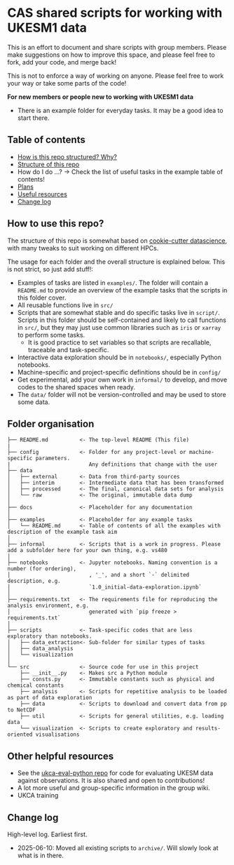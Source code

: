 # CAS shared scripts for working with UKESM1 data

This is an effort to document and share scripts with group members. Please make suggestions on how to improve this space, and please feel free to fork, add your code, and merge back!

This is not to enforce a way of working on anyone. Please feel free to work your way or take some parts of the code!

**For new members or people new to working with UKESM1 data**
- There is an example folder for everyday tasks. It may be a good idea to start there.

## Table of contents
- [How is this repo structured? Why?](#how-is-this-repo-structured)
- [Structure of this repo](#folder-organization)
- How do I do ...? -> Check the list of useful tasks in the example table of contents!
- [Plans](#plans)
- [Useful resources](#other-useful-resources)
- [Change log](#change-log)

## How to use this repo?

The structure of this repo is somewhat based on [cookie-cutter datascience](https://cookiecutter-data-science.drivendata.org/), with many tweaks to suit working on different HPCs.

The usage for each folder and the overall structure is explained below. This is not strict, so just add stuff!:
- Examples of tasks are listed in `examples/`. The folder will contain a `README.md` to provide an overview of the example tasks that the scripts in this folder cover.
- All reusable functions live in `src/`
- Scripts that are somewhat stable and do specific tasks live in `script/`. 
    Scripts in this folder should be self-contained and likely to call functions in `src/`, but they may just use common libraries such as `iris` or `xarray` to perform some tasks.
    - It is good practice to set variables so that scripts are recallable, traceable and task-specific.
- Interactive data exploration should be in `notebooks/`, especially Python notebooks.
- Machine-specific and project-specific definitions should be in `config/`
- Get experimental, add your own work in `informal/` to develop, and move codes to the shared spaces when ready.
- The `data/` folder will not be version-controlled and may be used to store some data.


## Folder organisation

    ├── README.md          <- The top-level README (This file)
    |                            
    ├── config             <- Folder for any project-level or machine-specific parameters. 
    |                         Any definitions that change with the user
    ├── data
    │   ├── external       <- Data from third-party sources
    │   ├── interim        <- Intermediate data that has been transformed
    │   ├── processed      <- The final, canonical data sets for analysis
    │   └── raw            <- The original, immutable data dump
    │
    ├── docs               <- Placeholder for any documentation
    │
    ├── examples           <- Placeholder for any example tasks
    │   └── README.md      <- Table of contents of all the examples with description of the example task aim
    │
    ├── informal           <- Scripts that is a work in progress. Please add a subfolder here for your own thing, e.g. vs480 
    │
    ├── notebooks          <- Jupyter notebooks. Naming convention is a number (for ordering),
    │                         , '_', and a short `-` delimited description, e.g.
    │                         `1.0_initial-data-exploration.ipynb`
    │
    ├── requirements.txt   <- The requirements file for reproducing the analysis environment, e.g.
    │                         generated with `pip freeze > requirements.txt`
    │
    ├── scripts            <- Task-specific codes that are less exploratory than notebooks.
    │   ├── data_extraction<- Sub-folder for similar types of tasks
    │   ├── data_analysis   
    │   └── visualization   
    │
    └── src                <- Source code for use in this project
        ├── __init__.py    <- Makes src a Python module
        ├── consts.py      <- Immutable constants such as physical and chemical constants
        ├── analysis       <- Scripts for repetitive analysis to be loaded as part of data exploration
        ├── data           <- Scripts to download and convert data from pp to NetCDF
        ├── util           <- Scripts for general utilities, e.g. loading data 
        └── visualization  <- Scripts to create exploratory and results-oriented visualisations

## Other helpful resources

- See the [ukca-eval-python repo](https://github.com/Centre-for-Atmospheric-Science-Cam-Chem/ukesm-eval-python/) for code for evaluating UKESM data against observations. It is also shared and open to contributions! 
- A lot more useful and group-specific information in the group wiki.
- UKCA training


## Change log

High-level log. Earliest first.

- 2025-06-10:  Moved all existing scripts to `archive/`. Will slowly look at what is in there.
